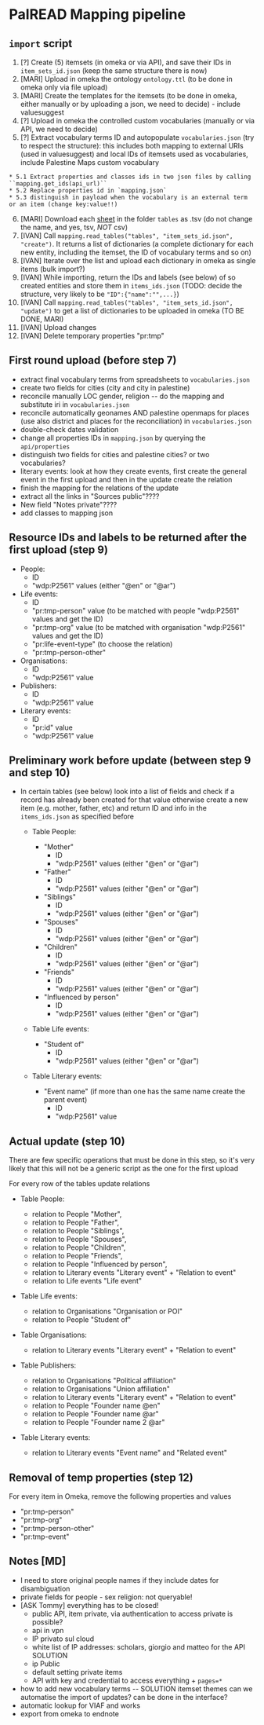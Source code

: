 # PalREAD Mapping pipeline

## `import` script

  1. [?] Create (5) itemsets (in omeka or via API), and save their IDs in `item_sets_id.json` (keep the same structure there is now)
  2. [MARI] Upload in omeka the ontology `ontology.ttl` (to be done in omeka only via file upload)
  3. [MARI] Create the templates for the itemsets (to be done in omeka, either manually or by uploading a json, we need to decide) - include valuesuggest
  4. [?] Upload in omeka the controlled custom vocabularies (manually or via API, we need to decide)
  5. [?] Extract vocabulary terms ID and autopopulate `vocabularies.json` (try to respect the structure):
  this includes both mapping to external URIs (used in valuesuggest) and local IDs of itemsets used as vocabularies, include Palestine Maps custom vocabulary

    * 5.1 Extract properties and classes ids in two json files by calling ``mapping.get_ids(api_url)``
    * 5.2 Replace properties id in `mapping.json`
    * 5.3 distinguish in payload when the vocabulary is an external term or an item (change key:value!!)
  6. [MARI] Download each [sheet](https://docs.google.com/spreadsheets/d/1fn523ktjeLyTytUuPvlOXEvb5A65SxhlKkePKtdWcSQ/edit?usp=sharing) in the folder `tables` as .tsv (do not change the name, and yes, tsv, _NOT_ csv)
  7. [IVAN] Call `mapping.read_tables("tables", "item_sets_id.json", "create")`. It returns a list of dictionaries (a complete dictionary for each new entity, including the itemset, the ID of vocabulary terms and so on)
  8. [IVAN] Iterate over the list and upload each dictionary in omeka as single items (bulk import?)
  9. [IVAN] While importing, return the IDs and labels (see below) of so created entities and store them in `items_ids.json` (TODO: decide the structure, very likely to be `"ID":{"name":"",...}`)
  10. [IVAN] Call `mapping.read_tables("tables", "item_sets_id.json", "update")` to get a list of dictionaries to be uploaded in omeka (TO BE DONE, MARI)
  11. [IVAN] Upload changes
  12. [IVAN] Delete temporary properties "pr:tmp"

## First round upload (before step 7)

 * extract final vocabulary terms from spreadsheets to `vocabularies.json`
 * create two fields for cities (city and city in palestine)
 * reconcile manually LOC gender, religion -- do the mapping and substitute iri in `vocabularies.json`
 * reconcile automatically geonames AND palestine openmaps for places (use also district and places for the reconciliation) in `vocabularies.json`
 * double-check dates validation
 * change all properties IDs in `mapping.json` by querying the `api/properties`
 * distinguish two fields for cities and palestine cities? or two vocabularies?
 * literary events: look at how they create events, first create the general event in the first upload and then in the update create the relation
 * finish the mapping for the relations of the update
 * extract all the links in "Sources public"????
 * New field "Notes private"????
 * add classes to mapping json 

## Resource IDs and labels to be returned after the first upload (step 9)

 * People:
    * ID
    * "wdp:P2561" values (either "\@en" or "\@ar")
 * Life events:
    * ID
    * "pr:tmp-person" value (to be matched with people "wdp:P2561" values and get the ID)
    * "pr:tmp-org" value (to be matched with organisation "wdp:P2561" values and get the ID)
    * "pr:life-event-type" (to choose the relation)
    * "pr:tmp-person-other"
 * Organisations:
   * ID
   * "wdp:P2561" value
 * Publishers:
   * ID
   * "wdp:P2561" value
 * Literary events:
    * ID
    * "pr:id" value
    * "wdp:P2561" value

## Preliminary work before update (between step 9 and step 10)

* In certain tables (see below) look into a list of fields and check if a record has already been created for that value otherwise create a new item (e.g. mother, father, etc) and return ID and info in the `items_ids.json` as specified before

   * Table People:
       * "Mother"
         * ID
         * "wdp:P2561" values (either "\@en" or "\@ar")
       * "Father"
         * ID
         * "wdp:P2561" values (either "\@en" or "\@ar")
       * "Siblings"
         * ID
         * "wdp:P2561" values (either "\@en" or "\@ar")
       * "Spouses"
         * ID
         * "wdp:P2561" values (either "\@en" or "\@ar")
       * "Children"
         * ID
         * "wdp:P2561" values (either "\@en" or "\@ar")
       * "Friends"
         * ID
         * "wdp:P2561" values (either "\@en" or "\@ar")
       * "Influenced by person"
         * ID
         * "wdp:P2561" values (either "\@en" or "\@ar")

   * Table Life events:
       * "Student of"
         * ID
         * "wdp:P2561" values (either "\@en" or "\@ar")

   * Table Literary events:
       * "Event name" (if more than one has the same name create the parent event)
         * ID
         * "wdp:P2561" value

## Actual update (step 10)

There are few specific operations that must be done in this step, so it's very likely that this will not be a generic script as the one for the first upload

For every row of the tables update relations

   * Table People:

       * relation to People "Mother",
       * relation to People "Father",
       * relation to People "Siblings",
       * relation to People "Spouses",
       * relation to People "Children",
       * relation to People "Friends",
       * relation to People "Influenced by person",
       * relation to Literary events "Literary event" + "Relation to event"
       * relation to Life events "Life event"

   * Table Life events:

       * relation to Organisations "Organisation or POI"
       * relation to People "Student of"

   * Table Organisations:

       * relation to Literary events "Literary event" + "Relation to event"

   * Table Publishers:

       * relation to Organisations "Political affiliation"
       * relation to Organisations "Union affiliation"
       * relation to Literary events "Literary event" + "Relation to event"
       * relation to People "Founder name \@en"
       * relation to People "Founder name \@ar"
       * relation to People "Founder name 2 \@ar"

   * Table Literary events:

       * relation to Literary events "Event name" and "Related event"

## Removal of temp properties (step 12)

For every item in Omeka, remove the following properties and values

 * "pr:tmp-person"
 * "pr:tmp-org"
 * "pr:tmp-person-other"
 * "pr:tmp-event"

## Notes [MD]

 * I need to store original people names if they include dates for disambiguation
 * private fields for people - sex religion: not queryable!
 * [ASK Tommy] everything has to be closed!
    * public API, item private, via authentication to access private is possible?
    * api in vpn
    * IP privato sul cloud
    * white list of IP addresses: scholars, giorgio and matteo for the API
    SOLUTION
    * ip Public
    * default setting private items
    * API with key and credential to access everything + `pages=*`
 * how to add new vocabulary terms -- SOLUTION itemset themes can we automatise the import of updates? can be done in the interface?
 * automatic lookup for VIAF and works
 * export from omeka to endnote
